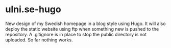 # ulni.se-hugo
New design of my Swedish homepage in a blog style using Hugo. It will also deploy the static website
using ftp when something new is pushed to the repository. A .gitignore is in place to stop the public directory is not uploaded. So far nothing works.
